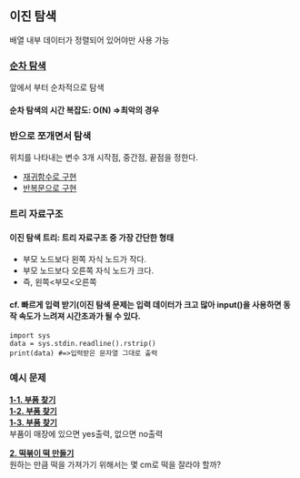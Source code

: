 ## 이진 탐색
배열 내부 데이터가 정렬되어 있어야만 사용 가능

### [순차 탐색](./Sequqential_Search.py)
앞에서 부터 순차적으로 탐색<br>

#### 순차 탐색의 시간 복잡도: O(N) =>최악의 경우


### 반으로 쪼개면서 탐색
위치를 나타내는 변수 3개 시작점, 중간점, 끝점을 정한다.

* [재귀함수로 구현](./bn_recursion.py)<br>
* [반복문으로 구현](./bn_loop.py)

### 트리 자료구조
#### 이진 탐색 트리: 트리 자료구조 중 가장 간단한 형태
 * 부모 노드보다 왼쪽 자식 노드가 작다.
 * 부모 노드보다 오른쪽 자식 노드가 크다.
 * 즉, 왼쪽<부모<오른쪽

#### cf. 빠르게 입력 받기(이진 탐색 문제는 입력 데이터가 크고 많아 input()을 사용하면 동작 속도가 느려져 시간초과가 될 수 있다.
```pyhton
import sys
data = sys.stdin.readline().rstrip()
print(data) #=>입력받은 문자열 그대로 출력
```

### 예시 문제

__[1-1. 부품 찾기](./bs_find.py)__<br>
__[1-2. 부품 찾기](./cs_find.py)__<br>
__[1-3. 부품 찾기](./set_find.py)__<br>
부품이 매장에 있으면 yes출력, 없으면 no출력
<br>

__[2. 떡볶이 떡 만들기](./make_tteok.py)__<br>
원하는 만큼 떡을 가져가기 위해서는 몇 cm로 떡을 잘라야 할까?
